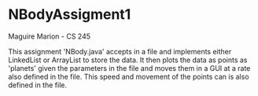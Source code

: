 # NBodyAssigment1

Maguire Marion - CS 245

This assignment 'NBody.java' accepts in a file and implements either LinkedList or ArrayList to store the data. It then plots the data as points as 'planets' given the parameters in the file and moves them in a GUI at a rate also defined in the file. This speed and movement of the points can is also defined in the file.
